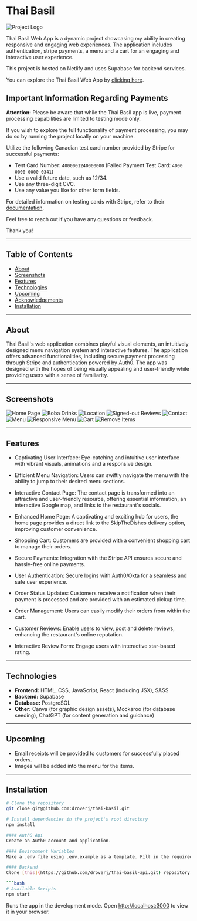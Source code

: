 # Thai Basil

![Project Logo](https://github.com/droverj/thai-basil/blob/main/src/images/screenshots/thai-basil-logo.png?raw=true)

Thai Basil Web App is a dynamic project showcasing my ability in creating responsive and engaging web experiences. The application includes authentication, stripe payments, a menu and a cart for an engaging and interactive user experience.

This project is hosted on Netlify and uses Supabase for backend services.

You can explore the Thai Basil Web App by [clicking here](https://thai-basil.netlify.app/).

## Important Information Regarding Payments

**Attention:** Please be aware that while the Thai Basil app is live, payment processing capabilities are limited to testing mode only.

If you wish to explore the full functionality of payment processing, you may do so by running the project locally on your machine.

Utilize the following Canadian test card number provided by Stripe for successful payments:
   - Test Card Number: `4000001240000000` (Failed Payment Test Card: `4000 0000 0000 0341`)
   - Use a valid future date, such as 12/34.
   - Use any three-digit CVC.
   - Use any value you like for other form fields.

For detailed information on testing cards with Stripe, refer to their [documentation](https://stripe.com/docs/testing).

Feel free to reach out if you have any questions or feedback.

Thank you!

---

## Table of Contents

- [About](#about)
- [Screenshots](#screenshots)
- [Features](#features)
- [Technologies](#technologies)
- [Upcoming](#upcoming)
- [Acknowledgements](#acknowledgements)
- [Installation](#installation)

---

## About

Thai Basil's web application combines playful visual elements, an intuitively designed menu navigation system and interactive features. The application offers advanced functionalities, including secure payment processing through Stripe and authentication powered by Auth0. The app was designed with the hopes of being visually appealing and user-friendly while providing users with a sense of familiarity.

---

## Screenshots

![Home Page](https://github.com/droverj/thai-basil/blob/main/src/images/screenshots/home.png?raw=true)
![Boba Drinks](https://github.com/droverj/thai-basil/blob/main/src/images/screenshots/boba-drinks.png?raw=true)
![Location](https://github.com/droverj/thai-basil/blob/main/src/images/screenshots/location.png?raw=true)
![Signed-out Reviews](https://github.com/droverj/thai-basil/blob/main/src/images/screenshots/signed-out-reviews.png?raw=true)
![Contact](https://github.com/droverj/thai-basil/blob/main/src/images/screenshots/contact.png?raw=true)
![Menu](https://github.com/droverj/thai-basil/blob/main/src/images/screenshots/menu.png?raw=true)
![Responsive Menu](https://github.com/droverj/thai-basil/blob/main/src/images/screenshots/responsive-menu.png?raw=true)
![Cart](https://github.com/droverj/thai-basil/blob/main/src/images/screenshots/responsive-cart.png?raw=true)
![Remove Items](https://github.com/droverj/thai-basil/blob/main/src/images/screenshots/remove-item.png?raw=true)

---

## Features

- Captivating User Interface: Eye-catching and intuitive user interface with vibrant visuals, animations and a responsive design.

- Efficient Menu Navigation: Users can swiftly navigate the menu with the ability to jump to their desired menu sections.

- Interactive Contact Page: The contact page is transformed into an attractive and user-friendly resource, offering essential information, an interactive Google map, and links to the restaurant's socials.

- Enhanced Home Page: A captivating and exciting hub for users, the home page provides a direct link to the SkipTheDishes delivery option, improving customer convenience.

- Shopping Cart: Customers are provided with a convenient shopping cart to manage their orders.
  
- Secure Payments: Integration with the Stripe API ensures secure and hassle-free online payments.
  
- User Authentication: Secure logins with Auth0/Okta for a seamless and safe user experience.
  
- Order Status Updates: Customers receive a notification when their payment is processed and are provided with an estimated pickup time.
  
- Order Management: Users can easily modify their orders from within the cart.
  
- Customer Reviews: Enable users to view, post and delete reviews, enhancing the restaurant's online reputation.
  
- Interactive Review Form: Engage users with interactive star-based rating.

---

## Technologies

- **Frontend:** HTML, CSS, JavaScript, React (including JSX), SASS
- **Backend:** Supabase
- **Database:** PostgreSQL
- **Other:** Canva (for graphic design assets), Mockaroo (for database seeding), ChatGPT (for content generation and guidance)

---

## Upcoming

- Email receipts will be provided to customers for successfully placed orders.
- Images will be added into the menu for the items.

---

## Installation

```bash
# Clone the repository
git clone git@github.com:droverj/thai-basil.git

# Install dependencies in the project's root directory
npm install

#### Auth0 Api
Create an Auth0 account and application.

#### Environment Variables
Make a .env file using .env.example as a template. Fill in the required values.

#### Backend
Clone [this](https://github.com/droverj/thai-basil-api.git) repository and follow the set up instructions.

```bash
# Available Scripts
npm start
```

Runs the app in the development mode.
Open [http://localhost:3000](http://localhost:3000) to view it in your browser.
